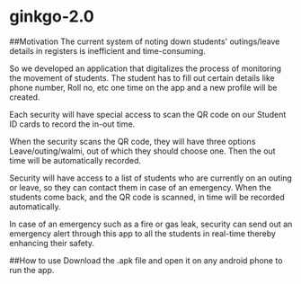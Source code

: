 # ginkgo-2.0

##Motivation
The current system of noting down students' outings/leave details in registers is inefficient and time-consuming.

So we developed an application that digitalizes the process of monitoring the movement of students. 
The student has to fill out certain details like phone number, Roll no, etc one time on the app and a new profile will be created.

Each security will have special access to scan the QR code on our Student ID cards to record the in-out time.

When the security scans the QR code, they will have three options Leave/outing/walmi, out of which they should choose one.
Then the out time will be automatically recorded. 

Security will have access to a list of students who are currently on an outing or leave, so they can contact them in case of an emergency. 
When the students come back, and the QR code is scanned, in time will be recorded automatically.

In case of an emergency such as a fire or gas leak, security can send out an emergency alert through this app to all the students in real-time thereby enhancing their safety.

##How to use
Download the .apk file and open it on any android phone to run the app.
